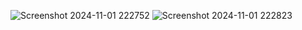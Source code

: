 ![Screenshot 2024-11-01 222752](https://github.com/user-attachments/assets/a897074f-b44d-4cc9-894c-ced83e0b5798)
![Screenshot 2024-11-01 222823](https://github.com/user-attachments/assets/d73fe545-4b11-426f-90d5-c3b249d7b1f9)

